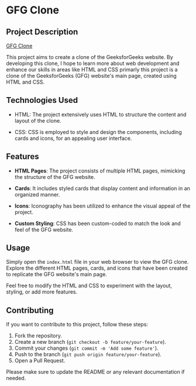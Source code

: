 # GFG Clone

## Project Description

<a href='https://himanshudhingra2003.github.io/Geeksforgeeks-clone/'>GFG Clone</a>

This project aims to create a clone of the GeeksforGeeks website. By developing this clone, I hope to learn more about web development and enhance our skills in areas like HTML and CSS primarly this project is a clone of the GeeksforGeeks (GFG) website's main page, created using HTML and CSS.

## Technologies Used

- HTML: The project extensively uses HTML to structure the content and layout of the clone.

- CSS: CSS is employed to style and design the components, including cards and icons, for an appealing user interface.

## Features

- **HTML Pages**: The project consists of multiple HTML pages, mimicking the structure of the GFG website.

- **Cards**: It includes styled cards that display content and information in an organized manner.

- **Icons**: Iconography has been utilized to enhance the visual appeal of the project.

- **Custom Styling**: CSS has been custom-coded to match the look and feel of the GFG website.

## Usage

Simply open the `index.html` file in your web browser to view the GFG clone. Explore the different HTML pages, cards, and icons that have been created to replicate the GFG website's main page.

Feel free to modify the HTML and CSS to experiment with the layout, styling, or add more features.

## Contributing

If you want to contribute to this project, follow these steps:

1. Fork the repository.
2. Create a new branch (`git checkout -b feature/your-feature`).
3. Commit your changes (`git commit -m 'Add some feature'`).
4. Push to the branch (`git push origin feature/your-feature`).
5. Open a Pull Request.

Please make sure to update the README or any relevant documentation if needed.



